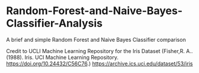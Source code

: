 # Random-Forest-and-Naive-Bayes-Classifier-Analysis
A brief and simple Random Forest and Naive Bayes Classifier comparison<br>

Credit to UCLI Machine Learning Repository for the Iris Dataset (Fisher,R. A.. (1988). Iris. UCI Machine Learning Repository. https://doi.org/10.24432/C56C76.) https://archive.ics.uci.edu/dataset/53/iris
